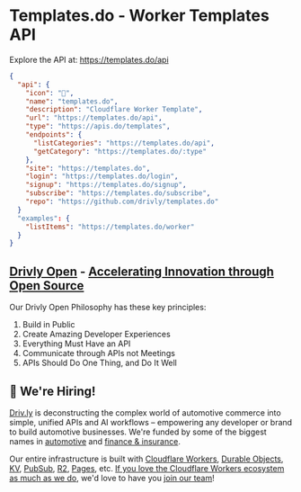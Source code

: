 # Templates.do - Worker Templates API 

Explore the API at: <https://templates.do/api>

```json
{
  "api": {
    "icon": "🚀",
    "name": "templates.do",
    "description": "Cloudflare Worker Template",
    "url": "https://templates.do/api",
    "type": "https://apis.do/templates",
    "endpoints": {
      "listCategories": "https://templates.do/api",
      "getCategory": "https://templates.do/:type"
    },
    "site": "https://templates.do",
    "login": "https://templates.do/login",
    "signup": "https://templates.do/signup",
    "subscribe": "https://templates.do/subscribe",
    "repo": "https://github.com/drivly/templates.do"
  }
  "examples": {
    "listItems": "https://templates.do/worker"
  }
}
```

## [Drivly Open](https://driv.ly/open) - [Accelerating Innovation through Open Source](https://blog.driv.ly/accelerating-innovation-through-open-source)

Our Drivly Open Philosophy has these key principles:

1. Build in Public
2. Create Amazing Developer Experiences
3. Everything Must Have an API
4. Communicate through APIs not Meetings
5. APIs Should Do One Thing, and Do It Well


##  🚀 We're Hiring!

[Driv.ly](https://driv.ly) is deconstructing the complex world of automotive commerce into simple, unified APIs and AI workflows – empowering any developer or brand to build automotive businesses. We're funded by some of the biggest names in [automotive](https://fontinalis.com/team/#bill-ford) and [finance & insurance](https://www.detroit.vc).

Our entire infrastructure is built with [Cloudflare Workers](https://workers.do), [Durable Objects](https://durable.objects.do), [KV](https://kv.cf), [PubSub](https://pubsub.do), [R2](https://r2.do.cf), [Pages](https://pages.do), etc.  [If you love the Cloudflare Workers ecosystem as much as we do](https://driv.ly/loves/workers), we'd love to have you [join our team](https://careers.do/apply)!


